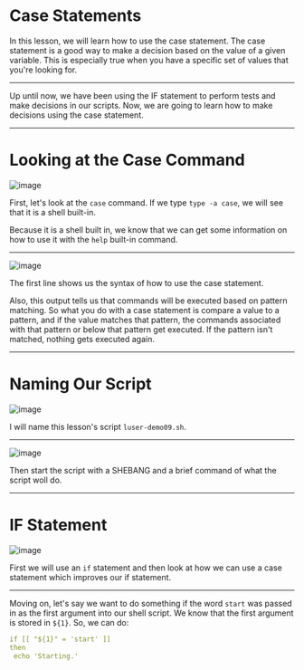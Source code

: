 # Case Statements

In this lesson, we will learn how to use the case statement. The case statement is a good way to make a decision based on the value of a given variable. This is especially true when you have a specific set of values that you're looking for.

---

Up until now, we have been using the IF statement to perform tests and make decisions in our scripts. Now, we are going to learn how to make decisions using the case statement.

---

# Looking at the Case Command 

![image](https://user-images.githubusercontent.com/107522496/218510935-86d0c7b9-af4a-4948-9223-0d67544827df.png)

First, let's look at the `case` command. If we type `type -a case`, we will see that it is a shell built-in. 

Because it is a shell built in, we know that we can get some information on how to use it with the `help` built-in command.

---

![image](https://user-images.githubusercontent.com/107522496/218511187-41facebb-2d7a-485d-8e50-ffa8c6149119.png)

The first line shows us the syntax of how to use the case statement.

Also, this output tells us that commands will be executed based on pattern matching. So what you do with a case statement is compare a value to a pattern, and if the value matches that pattern, the commands associated with that pattern or below that pattern get executed. If the pattern isn't matched, nothing gets executed again.

---

# Naming Our Script

![image](https://user-images.githubusercontent.com/107522496/218512032-0e3cbdd7-0005-4ee2-b1aa-c6e4d7689ef7.png)

I will name this lesson's script `luser-demo09.sh`.

---

![image](https://user-images.githubusercontent.com/107522496/218513043-90d6aa86-289a-4a6c-93f9-d4fe04c370c6.png)

Then start the script with a SHEBANG and a brief command of what the script woll do. 

---

# IF Statement 

![image](https://user-images.githubusercontent.com/107522496/218514645-7a7086a3-ce3e-426b-859f-ace90851e44b.png)

First we will use an `if` statement and then look at how we can use a case statement which improves our if statement. 

---

Moving on, let's say we want to do something if the word `start` was passed in as the first argument into our shell script. We know that the first argument is stored in `${1}`. So, we can do:

```yaml
if [[ "${1}" = 'start' ]]
then
 echo 'Starting.'
```



















